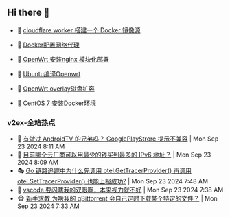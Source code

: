 ## Hi there 👋

<!--
**dkyg666/dkyg666** is a ✨ _special_ ✨ repository because its `README.md` (this file) appears on your GitHub profile.

Here are some ideas to get you started:

- 🔭 I’m currently working on ...
- 🌱 I’m currently learning ...
- 👯 I’m looking to collaborate on ...
- 🤔 I’m looking for help with ...
- 💬 Ask me about ...
- 📫 How to reach me: ...
- 😄 Pronouns: ...
- ⚡ Fun fact: ...
-->

<!-- BLOG-POST-LIST:START -->
- 🦩 [cloudflare worker 搭建一个 Docker 镜像源](http://blog.1996099.xyz/archives/cloudflare-worker-da-jian-yi-ge-docker-jing-xiang-zhan) 

- 🚦 [Docker配置网络代理](http://blog.1996099.xyz/archives/dockerpei-zhi-wang-luo-dai-li) 

- 🫶 [OpenWrt 安装nginx 模块化部署](http://blog.1996099.xyz/archives/openwrt-an-zhuang-nginx-mo-kuai-hua-bu-shu) 

- 🦄 [Ubuntu编译Openwrt](http://blog.1996099.xyz/archives/ubuntuzi-bian-yi-openwrt) 

- 🐻 [OpenWrt overlay磁盘扩容](http://blog.1996099.xyz/archives/openwrt-overlay) 

- 🤖 [CentOS 7 安装Docker环境](http://blog.1996099.xyz/archives/centos-docker) 
<!-- BLOG-POST-LIST:END -->

### v2ex-全站热点
<!-- v2ex:START -->
- 🥸 [有做过 AndroidTV 的兄弟吗？ GooglePlayStrore 提示不兼容](https://www.v2ex.com/t/1075112#reply0) | Mon Sep 23 2024 8:11 AM
- 🤗 [目前哪个云厂商可以用最少的钱买到最多的 IPv6 地址？](https://www.v2ex.com/t/1075108#reply3) | Mon Sep 23 2024 8:09 AM
- 🎭 [Go 链路追踪中为什么先调用 otel.GetTracerProvider&lpar;&rpar; 再调用 otel.SetTracerProvider&lpar;&rpar; 也能上报成功?](https://www.v2ex.com/t/1075100#reply0) | Mon Sep 23 2024 7:48 AM
- 🥷 [vscode 要闪瞎我的双眼啊，本来视力就不好](https://www.v2ex.com/t/1075093#reply2) | Mon Sep 23 2024 7:38 AM
- 🐵 [新手求教 为啥我的 qBittorrent 会自己定时下载某个特定的文件？](https://www.v2ex.com/t/1075090#reply1) | Mon Sep 23 2024 7:33 AM<!-- v2ex:END -->


